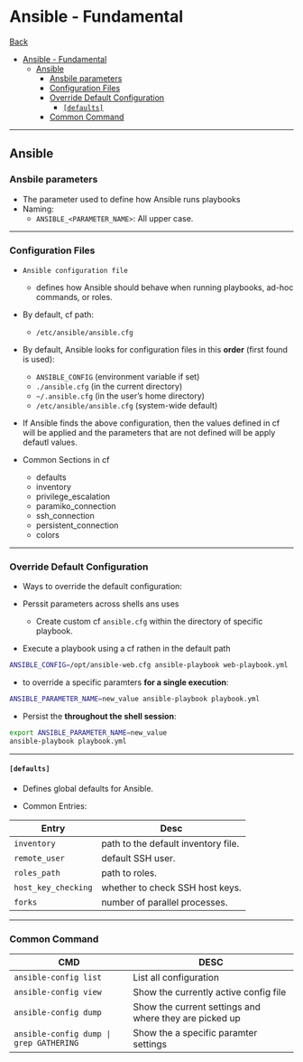 # Ansible - Fundamental

[Back](../ansible.md)

- [Ansible - Fundamental](#ansible---fundamental)
  - [Ansible](#ansible)
    - [Ansbile parameters](#ansbile-parameters)
    - [Configuration Files](#configuration-files)
    - [Override Default Configuration](#override-default-configuration)
      - [`[defaults]`](#defaults)
    - [Common Command](#common-command)

---

## Ansible

### Ansbile parameters

- The parameter used to define how Ansible runs playbooks
- Naming:
  - `ANSIBLE_<PARAMETER_NAME>`: All upper case.

---

### Configuration Files

- `Ansible configuration file`

  - defines how Ansible should behave when running playbooks, ad-hoc commands, or roles.

- By default, cf path:

  - `/etc/ansible/ansible.cfg`

- By default, Ansible looks for configuration files in this **order** (first found is used):

  - `ANSIBLE_CONFIG` (environment variable if set)
  - `./ansible.cfg` (in the current directory)
  - `~/.ansible.cfg` (in the user’s home directory)
  - `/etc/ansible/ansible.cfg` (system-wide default)

- If Ansible finds the above configuration, then the values defined in cf will be applied and the parameters that are not defined will be apply defautl values.

- Common Sections in cf
  - defaults
  - inventory
  - privilege_escalation
  - paramiko_connection
  - ssh_connection
  - persistent_connection
  - colors

---

### Override Default Configuration

- Ways to override the default configuration:

- Perssit parameters across shells ans uses

  - Create custom cf `ansible.cfg` within the directory of specific playbook.

- Execute a playbook using a cf rathen in the default path

```sh
ANSIBLE_CONFIG=/opt/ansible-web.cfg ansible-playbook web-playbook.yml
```

- to override a specific paramters **for a single execution**:

```sh
ANSIBLE_PARAMETER_NAME=new_value ansible-playbook playbook.yml
```

- Persist the **throughout the shell session**:

```sh
export ANSIBLE_PARAMETER_NAME=new_value
ansible-playbook playbook.yml
```

---

#### `[defaults]`

- Defines global defaults for Ansible.

- Common Entries:

| Entry               | Desc                                |
| ------------------- | ----------------------------------- |
| `inventory`         | path to the default inventory file. |
| `remote_user`       | default SSH user.                   |
| `roles_path`        | path to roles.                      |
| `host_key_checking` | whether to check SSH host keys.     |
| `forks`             | number of parallel processes.       |

---

### Common Command

| CMD                                     | DESC                                                   |
| --------------------------------------- | ------------------------------------------------------ |
| `ansible-config list`                   | List all configuration                                 |
| `ansible-config view`                   | Show the currently active config file                  |
| `ansible-config dump`                   | Show the current settings and where they are picked up |
| `ansible-config dump \| grep GATHERING` | Show the a specific paramter settings                  |
